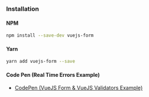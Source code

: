 ### Installation

#### NPM

```bash
npm install --save-dev vuejs-form
```

#### Yarn

```bash
yarn add vuejs-form --save
```

#### Code Pen (Real Time Errors Example)

- [CodePen (VueJS Form & VueJS Validators Example)](https://codepen.io/zhorton34/pen/zYvWZYz)
